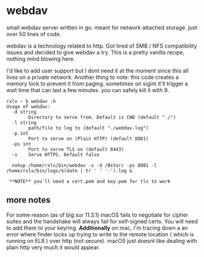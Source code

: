 # webdav
small webdav server written in go. meant for network attached storage. just over 50 lines of code.

webdav is a technology related to http. Got tired of SMB / NFS compatibility issues and decided to give webdav a try. This is a pretty vanilla recipe, nothing mind blowing here.

I'd like to add user support but I dont need it at the moment since this all lives on a private network. Another thing to note: this code creates a memory lock to prevent it from paging. sometimes on sigint it'll trigger a wait time that can last a few minutes. you can safely kill it with 9.

```
rxlx ~ $ webdav -h
Usage of webdav:
  -d string
    	Directory to serve from. Default is CWD (default "./")
  -l string
    	path/file to log to (default "./webdav.log")
  -p int
    	Port to serve on (Plain HTTP) (default 8081)
  -ps int
    	Port to serve TLS on (default 8443)
  -s	Serve HTTPS. Default false
  
  nohup /home/rxlx/bin/webdav -s -d /Bstor/ -ps 8081 -l /home/rxlx/bin/logs/$(date | tr ' ' '-').log &
  
 **NOTE** you'll need a cert.pem and key.pem for tls to work
```

<h2>more notes</h2>

For some reason (as of big sur 11.3.1) macOS fails to negotiate for cipher suites and the handshake will always fail for self-signed certs. You will need to add them to your keyring. **Additionally** on mac, I'm tracing down a an error where finder locks up trying to write to the remote location ( which is running on EL8 ) over http (not secure). macOS just doesnt like dealing with plain http very much it would appear.
